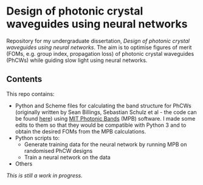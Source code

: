 # Design of photonic crystal waveguides using neural networks
Repository for my undergraduate dissertation, *Design of photonic crystal waveguides using neural networks*. The aim is to optimise figures of merit (FOMs, e.g. group index, propagation loss) of photonic crystal waveguides (PhCWs) while guiding slow light using neural networks. 

## Contents
This repo contains: 
- Python and Scheme files for calculating the band structure for PhCWs (originally written by Sean Billings, Sebastian Schulz et al - the code can be found [here](https://github.com/sschulz365/PhC_Optimization)) using [MIT Photonic Bands](https://github.com/NanoComp/mpb) (MPB) software. I made some edits to them so that they would be compatible with Python 3 and to obtain the desired FOMs from the MPB calculations.
- Python scripts to: 
  - Generate training data for the neural network by running MPB on randomised PhCW designs
  - Train a neural network on the data
- Others  

*This is still a work in progress.*
